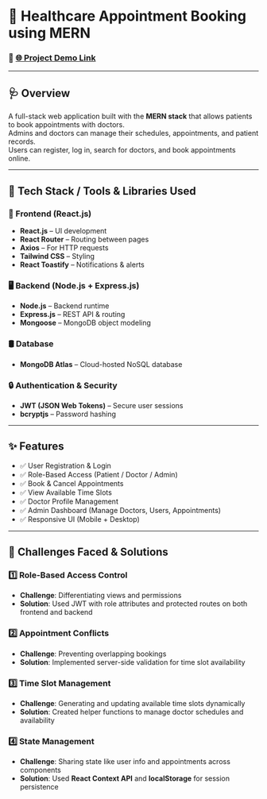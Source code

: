 # 🏥 Healthcare Appointment Booking using MERN

### 🚀 [🌐 Project Demo Link](https://drive.google.com/file/d/14QlsjXGk4wvU7D_0lv3FPq-MyTA-9Irk/view?usp=drive_link)

---

## 🩺 Overview

A full-stack web application built with the **MERN stack** that allows patients to book appointments with doctors.  
Admins and doctors can manage their schedules, appointments, and patient records.  
Users can register, log in, search for doctors, and book appointments online.

---

## 🚀 Tech Stack / Tools & Libraries Used

### 🔧 Frontend (React.js)
- **React.js** – UI development  
- **React Router** – Routing between pages  
- **Axios** – For HTTP requests  
- **Tailwind CSS** – Styling  
- **React Toastify** – Notifications & alerts  

### 🖥️ Backend (Node.js + Express.js)
- **Node.js** – Backend runtime  
- **Express.js** – REST API & routing  
- **Mongoose** – MongoDB object modeling  

### 🛢️ Database
- **MongoDB Atlas** – Cloud-hosted NoSQL database  

### 🔒 Authentication & Security
- **JWT (JSON Web Tokens)** – Secure user sessions  
- **bcryptjs** – Password hashing  

---

## ✨ Features

- ✅ User Registration & Login  
- ✅ Role-Based Access (Patient / Doctor / Admin)  
- ✅ Book & Cancel Appointments  
- ✅ View Available Time Slots  
- ✅ Doctor Profile Management  
- ✅ Admin Dashboard (Manage Doctors, Users, Appointments)  
- ✅ Responsive UI (Mobile + Desktop)  

---

## 🧗 Challenges Faced & Solutions

### 1️⃣ Role-Based Access Control
- **Challenge**: Differentiating views and permissions  
- **Solution**: Used JWT with role attributes and protected routes on both frontend and backend  

### 2️⃣ Appointment Conflicts
- **Challenge**: Preventing overlapping bookings  
- **Solution**: Implemented server-side validation for time slot availability  

### 3️⃣ Time Slot Management
- **Challenge**: Generating and updating available time slots dynamically  
- **Solution**: Created helper functions to manage doctor schedules and availability  

### 4️⃣ State Management
- **Challenge**: Sharing state like user info and appointments across components  
- **Solution**: Used **React Context API** and **localStorage** for session persistence  
